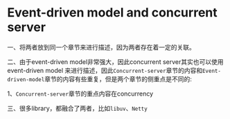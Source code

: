 # Event-driven model and concurrent server

一、将两者放到同一个章节来进行描述，因为两者存在着一定的关联。

二、由于event-driven model非常强大，因此concurrent server其实也可以使用 event-driven model 来进行描述，因此`Concurrent-server`章节的内容和`Event-driven-model`章节的内容有些重复，但是两个章节的侧重点是不同的:

1、`Concurrent-server`章节的重点内容在concurrency

三、很多library，都融合了两者，比如`libuv`、`Netty`





